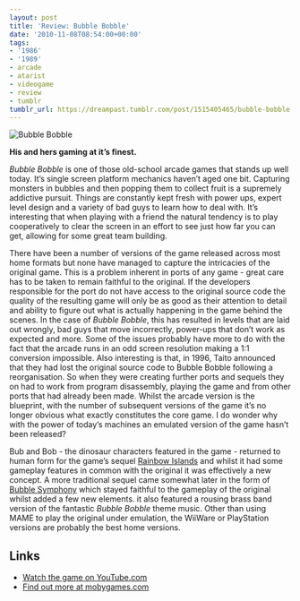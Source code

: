 ```yaml
---
layout: post
title: 'Review: Bubble Bobble'
date: '2010-11-08T08:54:00+00:00'
tags:
- '1986'
- '1989'
- arcade
- atarist
- videogame
- review
- tumblr
tumblr_url: https://dreampast.tumblr.com/post/1515405465/bubble-bobble
---
```

![Bubble Bobble](https://64.media.tumblr.com/tumblr_l9th9beLOS1qbfpni.png)

**His and hers gaming at it’s finest.**

_Bubble Bobble_ is one of those old-school arcade games that stands up well today. It’s single screen platform mechanics haven’t aged one bit. Capturing monsters in bubbles and then popping them to collect fruit is a supremely addictive pursuit. Things are constantly kept fresh with power ups, expert level design and a variety of bad guys to learn how to deal with. It’s interesting that when playing with a friend the natural tendency is to play cooperatively to clear the screen in an effort to see just how far you can get, allowing for some great team building.

There have been a number of versions of the game released across most home formats but none have managed to capture the intricacies of the original game. This is a problem inherent in ports of any game - great care has to be taken to remain faithful to the original. If the developers responsible for the port do not have access to the original source code the quality of the resulting game will only be as good as their attention to detail and ability to figure out what is actually happening in the game behind the scenes. In the case of _Bubble Bobble_, this has resulted in levels that are laid out wrongly, bad guys that move incorrectly, power-ups that don’t work as expected and more. Some of the issues probably have more to do with the fact that the arcade runs in an odd screen resolution making a 1:1 conversion impossible. Also interesting is that, in 1996, Taito announced that they had lost the original source code to Bubble Bobble following a reorganisation. So when they were creating further ports and sequels they on had to work from program disassembly, playing the game and from other ports that had already been made. Whilst the arcade version is the blueprint, with the number of subsequent versions of the game it’s no longer obvious what exactly constitutes the core game. I do wonder why with the power of today’s machines an emulated version of the game hasn’t been released?

Bub and Bob - the dinosaur characters featured in the game - returned to human form for the game’s sequel [Rainbow Islands](http://www.mobygames.com/game/rainbow-islands) and whilst it had some gameplay features in common with the original it was effectively a new concept. A more traditional sequel came somewhat later in the form of [Bubble Symphony](http://www.mobygames.com/game/bubble-symphony) which stayed faithful to the gameplay of the original whilst added a few new elements. it also featured a rousing brass band version of the fantastic _Bubble Bobble_ theme music. Other than using MAME to play the original under emulation, the WiiWare or PlayStation versions are probably the best home versions.

## Links

- [Watch the game on YouTube.com](http://www.youtube.com/watch?v=inAAItNuFaE)
- [Find out more at mobygames.com](http://www.mobygames.com/game/bubble-bobble)